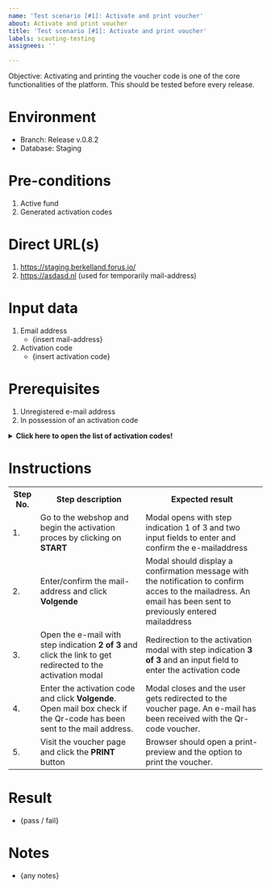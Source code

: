 ```yaml
---
name: 'Test scenario [#1]: Activate and print voucher'
about: Activate and print voucher
title: 'Test scenario [#1]: Activate and print voucher'
labels: scauting-testing
assignees: ''

---
```


Objective: Activating and printing the voucher code is one of the core functionalities of the platform. This should be tested before every release.

# Environment

* Branch: Release v.0.8.2
* Database: Staging

# Pre-conditions

1. Active fund
2. Generated activation codes 

# Direct URL(s)

1. https://staging.berkelland.forus.io/
2. https://asdasd.nl (used for temporarily mail-address)

# Input data

1. Email address
    * {insert mail-address}
2. Activation code
    * {insert activation code}

# Prerequisites

1. Unregistered e-mail address
2. In possession of an activation code

**<details><summary> Click here to open the list of activation codes!</summary>**

| Activation codes | Used? |
|----------------|-----------|
| 88b0-c244      |           |
| c8e5-0ea4      |           |
| 93ea-76e0      |           |
| 1b7c-1cef     |           |
| 8290-9ba1      |           |
| a1dc-3f6f     |           |
| 23f0-8c19      |           |
| c03c-3110    |           |
| 8339-83c9    |           |

</details>

# Instructions

<table>
<tr><th>Step No.</th><th>Step description</th><th>Expected result</th></tr>
<tr><td>1.</td><td>Go to the webshop and begin the activation proces by clicking on <b>START<b></td><td>Modal opens with step indication 1 of 3 and two input fields to enter and confirm the e-mailaddress</td></tr>
<tr><td>2.</td><td>Enter/confirm the mail-address and click <b>Volgende</b></td><td>Modal should display a confirmation message with the notification to confirm acces to the mailadress. An email has been sent to previously entered mailaddress</td></tr>
<tr><td>3.</td><td>Open the e-mail with step indication <b>2 of 3</b> and click the link to get redirected to the activation modal</td><td>Redirection to the activation modal with step indication <b>3 of 3</b> and an input field to enter the activation code </td></tr>
<tr><td>4.</td><td>Enter the activation code and click <b>Volgende</b>. Open mail box check if the Qr-code has been sent to the mail address.</td><td>Modal closes and the user gets redirected to the voucher page. An e-mail has been received with the Qr-code voucher.</td></tr>
<tr><td>5.</td><td>Visit the voucher page and click the <b>PRINT</b> button</td><td>Browser should open a print-preview and the option to print the voucher.</td></tr>
</table>

# Result

* {pass / fail}

# Notes

* {any notes}
